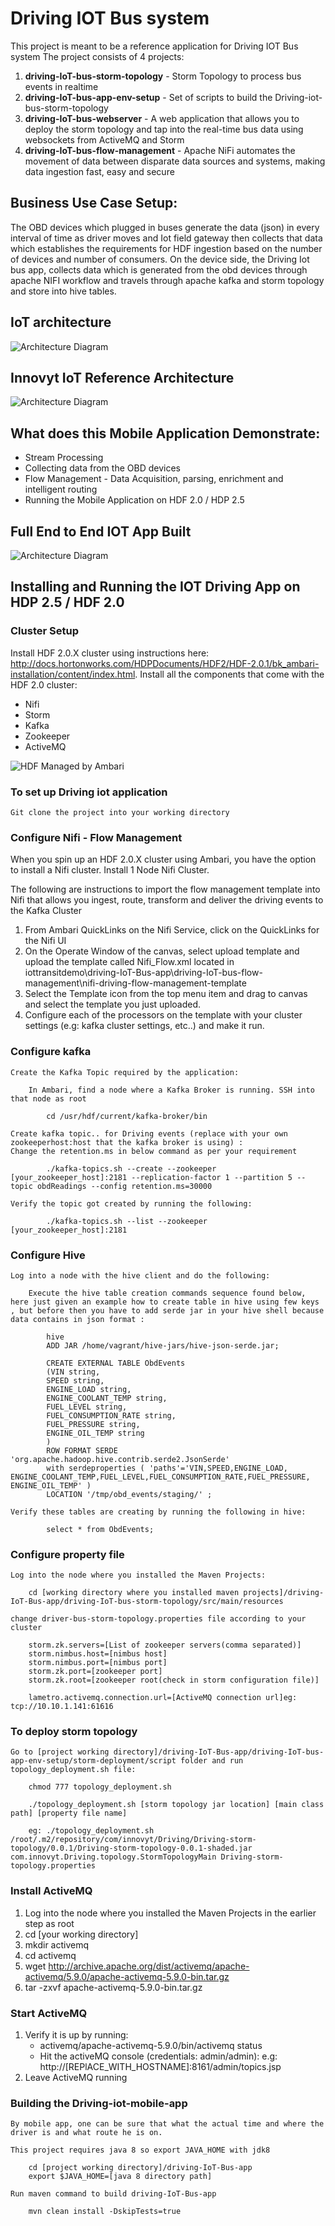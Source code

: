 # Driving IOT Bus system
This project is meant to be a reference application for Driving IOT Bus system The project consists of 4 projects:

1. **driving-IoT-bus-storm-topology** - Storm Topology to process bus events in realtime
2. **driving-IoT-bus-app-env-setup** - Set of scripts to build the Driving-iot-bus-storm-topology
3. **driving-IoT-bus-webserver** - A web application that allows you to deploy the storm topology and tap into the real-time bus data using websockets from ActiveMQ and Storm
4. **driving-IoT-bus-flow-management** - Apache NiFi automates the movement of data between disparate data sources and systems, making data ingestion fast, easy and secure

## Business Use Case Setup:

 The OBD devices which plugged in buses generate the data (json) in every interval of time as driver moves and Iot field gateway then collects that data which establishes the requirements for HDF ingestion based on the number of devices and number of consumers.
 On the device side, the Driving Iot bus app, collects data which is generated from the obd devices through apache NIFI workflow and travels through apache kafka and storm topology and store into hive tables.

## IoT architecture

![Architecture Diagram](readme-design-artifacts/HDF_secure_data_collection.png)

## Innovyt IoT Reference Architecture

![Architecture Diagram](readme-design-artifacts/Architecture.png)

## What does this Mobile Application Demonstrate:

* Stream Processing
* Collecting data from the OBD devices
* Flow Management - Data Acquisition, parsing, enrichment and intelligent routing
* Running the Mobile Application on HDF 2.0 / HDP 2.5

## Full End to End IOT App Built

![Architecture Diagram](readme-design-artifacts/end-to-end-architecture.png)

## Installing and Running the IOT Driving App on HDP 2.5 / HDF 2.0

### Cluster Setup
Install HDF 2.0.X  cluster using instructions here: http://docs.hortonworks.com/HDPDocuments/HDF2/HDF-2.0.1/bk_ambari-installation/content/index.html.
Install all the components that come with the HDF 2.0 cluster:

* Nifi
* Storm
* Kafka
* Zookeeper
* ActiveMQ

![HDF Managed by Ambari ](readme-design-artifacts/ambari-hdf.png)


### To set up Driving iot application ###

	Git clone the project into your working directory
	
### Configure Nifi - Flow Management
When you spin up an HDF 2.0.X cluster using Ambari, you have the option to install a Nifi cluster. Install 1 Node Nifi Cluster.

The following are instructions to import the flow management template into Nifi that allows you ingest, route, transform and deliver the driving events to the Kafka Cluster

1. From Ambari QuickLinks on the Nifi Service, click on the QuickLinks for the Nifi UI
2. On the Operate Window of the canvas, select upload template and upload the template called Nifi_Flow.xml located in iottransitdemo\driving-IoT-Bus-app\driving-IoT-bus-flow-management\nifi-driving-flow-management-template
3. Select the Template icon from the top menu item and drag to canvas and select the template you just uploaded.
4. Configure each of the processors on the template with your cluster settings (e.g: kafka cluster settings, etc..) and make it run.
	
### Configure kafka ###

	Create the Kafka Topic required by the application:

		In Ambari, find a node where a Kafka Broker is running. SSH into that node as root

			cd /usr/hdf/current/kafka-broker/bin

	Create kafka topic.. for Driving events (replace with your own zookeeperhost:host that the kafka broker is using) :
	Change the retention.ms in below command as per your requirement 

			./kafka-topics.sh --create --zookeeper [your_zookeeper_host]:2181 --replication-factor 1 --partition 5 --topic obdReadings --config retention.ms=30000

	Verify the topic got created by running the following:

			./kafka-topics.sh --list --zookeeper [your_zookeeper_host]:2181


### Configure Hive ###

	Log into a node with the hive client and do the following:

		Execute the hive table creation commands sequence found below, here just given an example how to create table in hive using few keys , but before then you have to add serde jar in your hive shell because data contains in json format : 

			hive 
			ADD JAR /home/vagrant/hive-jars/hive-json-serde.jar;
			
			CREATE EXTERNAL TABLE ObdEvents
			(VIN string,
			SPEED string,
			ENGINE_LOAD string,
			ENGINE_COOLANT_TEMP string,
			FUEL_LEVEL string,
			FUEL_CONSUMPTION_RATE string,
			FUEL_PRESSURE string,
			ENGINE_OIL_TEMP string
			)
			ROW FORMAT SERDE 'org.apache.hadoop.hive.contrib.serde2.JsonSerde' 
			with serdeproperties ( 'paths'='VIN,SPEED,ENGINE_LOAD, ENGINE_COOLANT_TEMP,FUEL_LEVEL,FUEL_CONSUMPTION_RATE,FUEL_PRESSURE, ENGINE_OIL_TEMP' )
			LOCATION '/tmp/obd_events/staging/' ;

	Verify these tables are creating by running the following in hive:

			select * from ObdEvents;

### Configure property file ###

	Log into the node where you installed the Maven Projects:

		cd [working directory where you installed maven projects]/driving-IoT-Bus-app/driving-IoT-bus-storm-topology/src/main/resources

	change driver-bus-storm-topology.properties file according to your cluster

		storm.zk.servers=[List of zookeeper servers(comma separated)]
		storm.nimbus.host=[nimbus host]
		storm.nimbus.port=[nimbus port]
		storm.zk.port=[zookeeper port]
		storm.zk.root=[zookeeper root(check in storm configuration file)]

		lametro.activemq.connection.url=[ActiveMQ connection url]eg: tcp://10.10.1.141:61616
		
### To deploy storm topology ###

	Go to [project working directory]/driving-IoT-Bus-app/driving-IoT-bus-app-env-setup/storm-deployment/script folder and run topology_deployment.sh file:
	
		chmod 777 topology_deployment.sh
	
		./topology_deployment.sh [storm topology jar location] [main class path] [property file name]
	
		eg: ./topology_deployment.sh /root/.m2/repository/com/innovyt/Driving/Driving-storm-topology/0.0.1/Driving-storm-topology-0.0.1-shaded.jar com.innovyt.Driving.topology.StormTopologyMain Driving-storm-topology.properties

		
### Install ActiveMQ
1. Log into the node where you installed the Maven Projects in the earlier step as root
2. cd [your working directory]
3. mkdir activemq
4. cd activemq
5. wget http://archive.apache.org/dist/activemq/apache-activemq/5.9.0/apache-activemq-5.9.0-bin.tar.gz
6. tar -zxvf apache-activemq-5.9.0-bin.tar.gz

### Start ActiveMQ
1. Verify it is up by running:
	* activemq/apache-activemq-5.9.0/bin/activemq status
	* Hit the activeMQ console (credentials: admin/admin): 
		e.g:  http://[REPlACE_WITH_HOSTNAME]:8161/admin/topics.jsp
2. Leave ActiveMQ running

### Building the Driving-iot-mobile-app ###

	By mobile app, one can be sure that what the actual time and where the driver is and what route he is on.

	This project requires java 8 so export JAVA_HOME with jdk8
		
		cd [project working directory]/driving-IoT-Bus-app
		export $JAVA_HOME=[java 8 directory path]
		
	Run maven command to build driving-IoT-Bus-app
	
		mvn clean install -DskipTests=true		
		